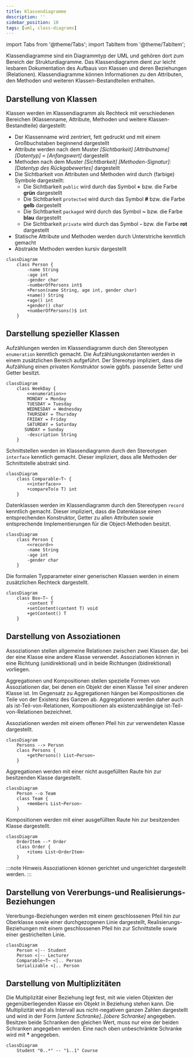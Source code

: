 ```yaml
---
title: Klassendiagramme
description: ''
sidebar_position: 10
tags: [uml, class-diagrams]
---
```


import Tabs from '@theme/Tabs';
import TabItem from '@theme/TabItem';

Klassendiagramme sind ein Diagrammtyp der UML und gehören dort zum Bereich der Strukturdiagramme. Das Klassendiagramm dient zur leicht lesbaren Dokumentation des Aufbaus von Klassen und deren Beziehungen (Relationen). Klassendiagramme können Informationen zu
den Attributen, den Methoden und weiteren Klassen-Bestandteilen enthalten.

## Darstellung von Klassen

Klassen werden im Klassendiagramm als Rechteck mit verschiedenen Bereichen (Klassenname, Attribute, Methoden und weitere Klassen-Bestandteile) dargestellt:

- Der Klassenname wird zentriert, fett gedruckt und mit einem Großbuchstaben beginnend dargestellt
- Attribute werden nach dem Muster _[Sichtbarkeit]_ _[Attributname] [Datentyp] = [Anfangswert]_ dargestellt
- Methoden nach dem Muster _[Sichtbarkeit]_ _[Methoden-Signatur]: [Datentyp des Rückgabewertes]_ dargestellt
- Die Sichtbarkeit von Attributen und Methoden wird durch (farbige) Symbole dargestellt:
  - Die Sichtbarkeit `public` wird durch das Symbol **+** bzw. die Farbe **grün** dargestellt
  - Die Sichtbarkeit `protected` wird durch das Symbol **#** bzw. die Farbe **gelb** dargestellt
  - Die Sichtbarkeit `packaged` wird durch das Symbol **~** bzw. die Farbe **blau** dargestellt
  - Die Sichtbarkeit `private` wird durch das Symbol **-** bzw. die Farbe **rot** dargestellt
- Statische Attribute und Methoden werden durch Unterstriche kenntlich gemacht
- Abstrakte Methoden werden kursiv dargestellt

```mermaid
classDiagram
    class Person {
        -name String
        -age int
        -gender char
        -numberOfPersons int$
        +Person(name String, age int, gender char)
        +name() String
        +age() int
        +gender() char
        +numberOfPersons()$ int
    }
```

## Darstellung spezieller Klassen

<Tabs>
  <TabItem value="enumerations" label="Aufzählungen" default>

Aufzählungen werden im Klassendiagramm durch den Stereotypen `enumeration` kenntlich gemacht. Die Aufzählungskonstanten werden in einem zusätzlichen Bereich
aufgeführt. Der Stereotyp impliziert, dass die Aufzählung einen privaten Konstruktor sowie ggbfs. passende Setter und Getter besitzt.

```mermaid
classDiagram
    class WeekDay {
        <<enumeration>>
        MONDAY = Monday
        TUESDAY = Tuesday
        WEDNESDAY = Wednesday
        THURSDAY = Thursday
        FRIDAY = Friday
        SATURDAY = Saturday
       SUNDAY = Sunday
        -description String
    }
```

  </TabItem>
  <TabItem value="interfaces" label="Schnittstellen" default>

Schnittstellen werden im Klassendiagramm durch den Stereotypen `interface` kenntlich gemacht. Dieser impliziert, dass alle Methoden der Schnittstelle abstrakt
sind.

```mermaid
classDiagram
    class Comparable~T~ {
        <<interface>>
        +compareTo(o T) int
    }
```

  </TabItem>
  <TabItem value="records" label="Datenklassen" default>

Datenklassen werden im Klassendiagramm durch den Stereotypen `record` kenntlich gemacht. Dieser impliziert, dass die Datenklasse einen entsprechenden
Konstruktor, Getter zu allen Attributen sowie entsprechende Implementierungen für die Object-Methoden besitzt.

```mermaid
classDiagram
    class Person {
        <<record>>
        -name String
        -age int
        -gender char
    }
```

  </TabItem>
  <TabItem value="generics" label="Generische Klassen" default>

Die formalen Typparameter einer generischen Klassen werden in einem zusätzlichen Rechteck dargestellt.

```mermaid
classDiagram
    class Box~T~ {
        -content T
        +setContent(content T) void
        +getContent() T
    }
```

  </TabItem>
</Tabs>

## Darstellung von Assoziationen

Assoziationen stellen allgemeine Relationen zwischen zwei Klassen dar, bei der eine Klasse eine andere Klasse verwendet. Assoziationen können in eine Richtung (unidirektional) und in beide Richtungen (bidirektional) vorliegen.

Aggregationen und Kompositionen stellen spezielle Formen von Assoziationen dar, bei denen ein Objekt der einen Klasse Teil einer anderen Klasse ist. Im Gegensatz zu Aggregationen hängen bei Kompositionen die Teile von der Existenz des Ganzen ab. Aggregationen
werden daher auch als ist-Teil-von-Relationen, Kompositionen als existenzabhängige ist-Teil-von-Relationen bezeichnet.

<Tabs>
  <TabItem value="associations" label="Assoziationen" default>

Assoziationen werden mit einem offenen Pfeil hin zur verwendeten Klasse dargestellt.

```mermaid
classDiagram
    Persons --> Person
    class Persons {
        +getPersons() List~Person~
    }
```

  </TabItem>
  <TabItem value="aggregations" label="Aggregationen" default>

Aggregationen werden mit einer nicht ausgefüllten Raute hin zur besitzenden Klasse dargestellt.

```mermaid
classDiagram
    Person --o Team
    class Team {
        +members List~Person~
    }
```

  </TabItem>
  <TabItem value="compositions" label="Kompositionen" default>

Kompositionen werden mit einer ausgefüllten Raute hin zur besitzenden Klasse dargestellt.

```mermaid
classDiagram
    OrderItem --* Order
    class Order {
        +items List~OrderItem~
    }
```

  </TabItem>
</Tabs>

:::note Hinweis
Assoziationen können gerichtet und ungerichtet dargestellt werden.
:::

## Darstellung von Vererbungs-und Realisierungs-Beziehungen

Vererbungs-Beziehungen werden mit einem geschlossenen Pfeil hin zur Oberklasse sowie einer durchgezogenen Linie dargestellt, Realisierungs-Beziehungen mit einem geschlossenen Pfeil hin zur Schnittstelle sowie einer gestrichelten Linie.

```mermaid
classDiagram
    Person <|-- Student
    Person <|-- Lecturer
    Comparable~T~ <|.. Person
    Serializable <|.. Person
```

## Darstellung von Multiplizitäten

Die Multiplizität einer Beziehung legt fest, mit wie vielen Objekten der gegenüberliegenden Klasse ein Objekt in Beziehung stehen kann. Die Multiplizität wird als Intervall aus nicht-negativen ganzen Zahlen dargestellt und wird in der Form
_[untere Schranke]..[obere Schranke]_ angegeben. Besitzen beide Schranken den gleichen Wert, muss nur eine der beiden Schranken angegeben werden. Eine nach oben unbeschränkte Schranke wird mit **\*** angegeben.

```mermaid
classDiagram
    Student "0..*" -- "1..1" Course
```
